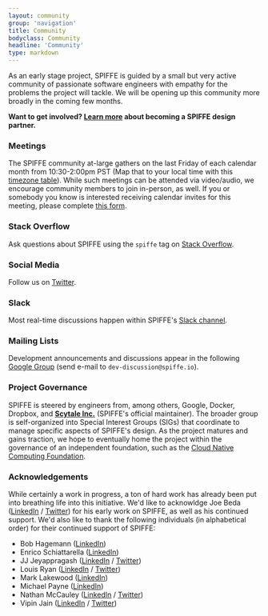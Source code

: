```yaml
---
layout: community
group: 'navigation'
title: Community
bodyclass: Community
headline: 'Community'
type: markdown
---
```

As an early stage project, SPIFFE is guided by a small but very active community of passionate software engineers with empathy for the problems the project will tackle. We will be opening up this community more broadly in the coming few months.

**Want to get involved? [Learn more](https://goo.gl/forms/4fJOQ3HdM4M3L27r1) about becoming a SPIFFE design partner.**

### **Meetings**
The SPIFFE community at-large gathers on the last Friday of each calendar month from 10:30-2:00pm PST (Map that to your local time with this [timezone table](https://www.google.com/search?q=1030+am+in+pst)). While such meetings can be attended via video/audio, we encourage community members to join in-person, as well. If you or somebody you know is interested receiving calendar invites for this meeting, please complete [this form](https://goo.gl/forms/4fJOQ3HdM4M3L27r1).

### **Stack Overflow**
Ask questions about SPIFFE using the `spiffe` tag on [Stack Overflow](https://stackoverflow.com/questions/tagged/spiffe).

### **Social Media**
Follow us on [Twitter](https://twitter.com/SPIFFEio).

### **Slack**
Most real-time discussions happen within SPIFFE's [Slack channel](https://spiffe.slack.com).

### **Mailing Lists**
Development announcements and discussions appear in the following [Google Group](https://groups.google.com/a/spiffe.io/forum/#!forum/dev-discussion) (send e-mail to `dev-discussion@spiffe.io`).

### **Project Governance**
SPIFFE is steered by engineers from, among others, Google, Docker, Dropbox, and **[Scytale Inc.](https://www.scytale.io)** (SPIFFE's official maintainer). The broader group is self-organized into Special Interest Groups (SIGs) that coordinate to manage specific aspects of SPIFFE's design. As the project matures and gains traction, we hope to eventually home the project within the governance of an independent foundation, such as the [Cloud Native Computing Foundation](https://cncf.io).

### **Acknowledgements**
While certainly a work in progress, a ton of hard work has already been put into breathing life into this initiative. We'd like to acknowldge Joe Beda ([LinkedIn](https://www.linkedin.com/in/jbeda) / [Twitter](https://twitter.com/jbeda)) for his early work on SPIFFE, as well as his continued support. We'd also like to thank the following individuals (in alphabetical order) for their continued support of SPIFFE:

- Bob Hagemann ([LinkedIn](https://www.linkedin.com/in/bobzilladev))
- Enrico Schiattarella ([LinkedIn](https://www.linkedin.com/in/enrico-schiattarella))
- JJ Jeyappragash ([LinkedIn](https://www.linkedin.com/in/pragashjj) / [Twitter](https://twitter.com/pragashjj))
- Louis Ryan ([LinkedIn](https://www.linkedin.com/in/louis-ryan-2a8408) / [Twitter](https://twitter.com/louiscryan))
- Mark Lakewood ([LinkedIn](https://www.linkedin.com/in/marklakewood))
- Michael Payne ([LinkedIn](https://www.linkedin.com/in/paynem/))
- Nathan McCauley ([LinkedIn](https://www.linkedin.com/in/nathanmccauley/) / [Twitter](https://twitter.com/nathanmccauley/))
- Vipin Jain ([LinkedIn](https://www.linkedin.com/in/vipin-jain-6455b311) / [Twitter](https://twitter.com/jainvipin_))


[blog]: http://blog.spiffe.io
[calendar.google.com]: https://calendar.google.com/calendar/todo
[CNCF code of conduct]: https://github.com/cncf/foundation/blob/master/code-of-conduct.md
[Communication]: https://github.com/spiffe/community/blob/master/communication.md
[community meeting]: https://github.com/spiffe/community/blob/master/communication.md#weekly-meeting
[events]: https://TODO
[file an issue]: https://github.com/spiffe/spiffe/issues/new
[spiffe.slack.com]: http://spiffe.slack.com
[Twitter]: https://twitter.com/spiffeio
